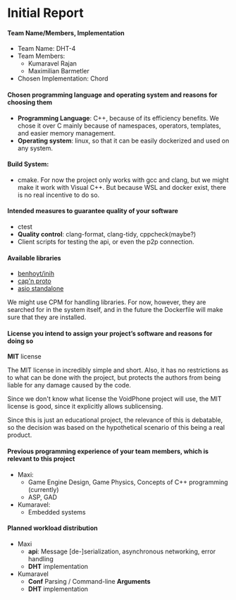 # Initial Report

#### Team Name/Members, Implementation
- Team Name: DHT-4
- Team Members:
  - Kumaravel Rajan
  - Maximilian Barmetler
- Chosen Implementation: Chord

#### Chosen programming language and operating system and reasons for choosing them
- **Programming Language**: C++, because of its efficiency benefits. We chose it over C mainly because of namespaces, operators, templates, and easier memory management.
- **Operating system**: linux, so that it can be easily dockerized and used on any system.

#### Build System:
- cmake. For now the project only works with gcc and clang, but we might make it work with Visual C++. But because WSL and docker exist, there is no real incentive to do so.

#### Intended measures to guarantee quality of your software
- ctest
- **Quality control**: clang-format, clang-tidy, cppcheck(maybe?)
- Client scripts for testing the api, or even the p2p connection.

#### Available libraries
- [benhoyt/inih](https://github.com/benhoyt/inih)
- [cap'n proto](https://capnproto.org/)
- [asio standalone](https://think-async.com/Asio/asio-1.18.2/doc/)

We might use CPM for handling libraries. For now, however, they are searched for in the system itself, and in the future the Dockerfile will make sure that they are installed.

#### License you intend to assign your project’s software and reasons for doing so
**MIT** license

The MIT license in incredibly simple and short. Also, it has no restrictions as to what can be done with the project, but protects the authors from being liable for any damage caused by the code.

Since we don't know what license the VoidPhone project will use, the MIT license is good, since it explicitly allows sublicensing.

Since this is just an educational project, the relevance of this is debatable, so the decision was based on the hypothetical scenario of this being a real product.
   
#### Previous programming experience of your team members, which is relevant to this project
- Maxi:
  - Game Engine Design, Game Physics, Concepts of C++ programming (currently)
  - ASP, GAD
- Kumaravel:
  - Embedded systems

#### Planned workload distribution
- Maxi
  - **api**: Message [de-]serialization, asynchronous networking, error handling
  - **DHT** implementation
- Kumaravel
  - **Conf** Parsing / Command-line **Arguments**
  - **DHT** implementation
